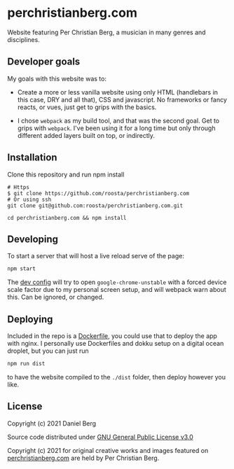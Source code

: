 perchristianberg.com
==========================

Website featuring Per Christian Berg, a musician in many genres and
disciplines.

## Developer goals

My goals with this website was to:

- Create a more or less vanilla website using only HTML (handlebars in this
  case, DRY and all that), CSS and javascript. No frameworks or fancy reacts,
  or vues, just get to grips with the basics.

- I chose `webpack` as my build tool, and that was the second goal. Get to
  grips with `webpack`. I've been using it for a long time but only through
  different added layers built on top, or indirectly.

## Installation

Clone this repository and run npm install
```shell
# Https
$ git clone https://github.com/roosta/perchristianberg.com
# Or using ssh
git clone git@github.com:roosta/perchristianberg.com.git

cd perchristianberg.com && npm install
```

## Developing

To start a server that will host a live reload serve of the page:
```sh
npm start
```
The [dev config](webpack.dev.js) will try to open `google-chrome-unstable` with
a forced device scale factor due to my personal screen setup, and will webpack
warn about this. Can be ignored, or changed.

## Deploying

Included in the repo is a [Dockerfile](Dockerfile), you could use that to
deploy the app with nginx. I personally use Dockerfiles and dokku setup on a
digital ocean droplet, but you can just run
```sh
npm run dist
```
to have the website compiled to the `./dist` folder, then deploy however you
like.

## License

Copyright (c) 2021 Daniel Berg

Source code distributed under [GNU General Public License v3.0](LICENSE)

Copyright (c) 2021 for original creative works and images featured on
[perchristianberg.com](https://perchristianberg.com) are held by Per Christian
Berg.

